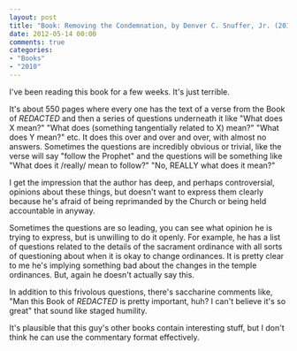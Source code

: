 ```yaml
---
layout: post
title: "Book: Removing the Condemnation, by Denver C. Snuffer, Jr. (2010)"
date: 2012-05-14 00:00
comments: true
categories:
- "Books"
- "2010"
---
```


I've been reading this book for a few weeks. It's just
terrible.

It's about 550 pages where every one has the text of a verse from
the Book of *REDACTED* and then a series of questions underneath it
like "What does X mean?" "What does (something tangentially related
to X) mean?" "What does Y mean?" etc. It does this over and over
and over, with almost no answers. Sometimes the questions are
incredibly obvious or trivial, like the verse will say "follow the
Prophet" and the questions will be something like "What does it
/really/ mean to follow?" "No, REALLY what does it mean?"

I get the impression that the author has deep, and perhaps
controversial, opinions about these things, but doesn't want to
express them clearly because he's afraid of being reprimanded by
the Church or being held accountable in anyway.

Sometimes the questions are so leading, you can see what opinion he
is trying to express, but is unwilling to do it openly. For
example, he has a list of questions related to the details of the
sacrament ordinance with all sorts of questioning about when it is
okay to change ordinances. It is pretty clear to me he's implying
something bad about the changes in the temple ordinances. But,
again he doesn't actually say this.

In addition to this frivolous questions, there's saccharine
comments like, "Man this Book of *REDACTED* is pretty important, huh? I
can't believe it's so great" that sound like staged humility.

It's plausible that this guy's other books contain interesting
stuff, but I don't think he can use the commentary format effectively.
